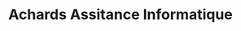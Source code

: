 ---
title: "Achards Assitance Informatique"
url: /la-mothe-achard/achards-assitance-informatique/
shop: ordinateur
---